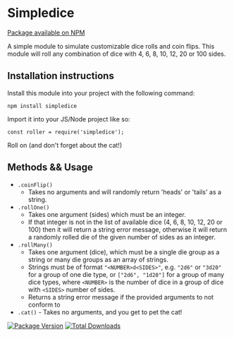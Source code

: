 # Simpledice
[Package available on NPM](https://www.npmjs.com/package/simpledice)

A simple module to simulate customizable dice rolls and coin flips.  This module will roll any combination of dice with 4, 6, 8, 10, 12, 20 or 100 sides. 

## Installation instructions
Install this module into your project with the following command: 
```
npm install simpledice
```

Import it into your JS/Node project like so:
```
const roller = require('simpledice');
```

Roll on (and don't forget about the cat!)

## Methods && Usage
- `.coinFlip()` 
  - Takes no arguments and will randomly return 'heads' or 'tails' as a string.
- `.rollOne()` 
  - Takes one argument (sides) which must be an integer.  
  - If that integer is not in the list of available dice (4, 6, 8, 10, 12, 20 or 100) then it will return a string error message, otherwise it will return a randomly rolled die of the given number of sides as an integer.
- `.rollMany()` 
  - Takes one argument (dice), which must be a single die group as a string or many die groups as an array of strings.  
  - Strings must be of format `"<NUMBER>d<SIDES>"`, e.g. `"2d6"` or `"3d20"` for a group of one die type, or `["2d6", "1d20"]` for a group of many dice types, where `<NUMBER>` is the number of dice in a group of dice with `<SIDES>` number of sides.
  - Returns a string error message if the provided arguments to not conform to
- `.cat()` - Takes no arguments, and you get to pet the cat! 

[![Package Version](https://img.shields.io/npm/v/simpledice)](https://www.npmjs.com/package/simpledice)
[![Total Downloads](https://img.shields.io/npm/dt/simpledice)](https://www.npmjs.com/package/simpledice)
